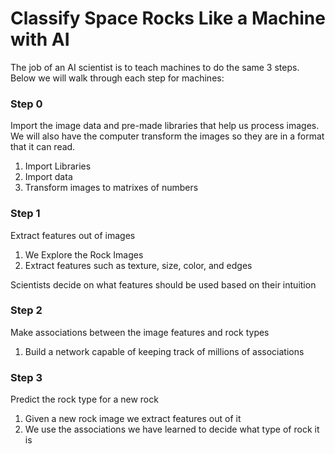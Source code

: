 # Classify Space Rocks Like a Machine with AI

The job of an AI scientist is to teach machines to do the same 3 steps.
Below we will walk through each step for machines:

### Step 0

Import the image data and pre-made libraries that help us process images. We will also have the computer transform the images so they are in a format that it can read.

1. Import Libraries
2. Import data
3. Transform images to matrixes of numbers

### Step 1

Extract features out of images

1. We Explore the Rock Images
2. Extract features such as texture, size, color, and edges

Scientists decide on what features should be used based on their intuition

### Step 2

Make associations between the image features and rock types

1. Build a network capable of keeping track of millions of associations

### Step 3

Predict the rock type for a new rock

1. Given a new rock image we extract features out of it
2. We use the associations we have learned to decide what type of rock it is
